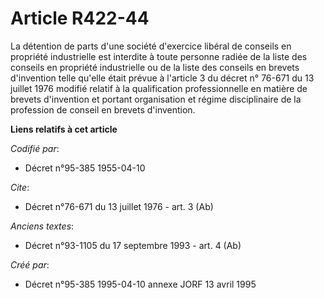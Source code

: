 # Article R422-44

La détention de parts d'une société d'exercice libéral de conseils en propriété industrielle est interdite à toute personne
radiée de la liste des conseils en propriété industrielle ou de la liste des conseils en brevets d'invention telle qu'elle
était prévue à l'article 3 du décret n° 76-671 du 13 juillet 1976 modifié relatif à la qualification professionnelle en
matière de brevets d'invention et portant organisation et régime disciplinaire de la profession de conseil en brevets
d'invention.

**Liens relatifs à cet article**

_Codifié par_:

  - Décret n°95-385 1955-04-10

_Cite_:

  - Décret n°76-671 du 13 juillet 1976 - art. 3 (Ab)

_Anciens textes_:

  - Décret n°93-1105 du 17 septembre 1993 - art. 4 (Ab)

_Créé par_:

  - Décret n°95-385 1995-04-10 annexe JORF 13 avril 1995
